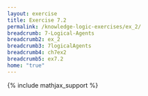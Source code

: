 ```yaml
---
layout: exercise
title: Exercise 7.2
permalink: /knowledge-logic-exercises/ex_2/
breadcrumb: 7-Logical-Agents
breadcrumb2: ex_2
breadcrumb3: 7logicalAgents
breadcrumb4: ch7ex2
breadcrumb5: ex7.2
home: "true"
---
```


{% include mathjax_support %}


